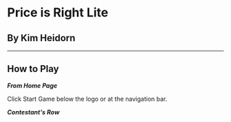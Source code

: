 # Price is Right Lite
## By Kim Heidorn
---
## How to Play
**_From Home Page_**

Click Start Game below the logo or at the navigation bar.

**_Contestant's Row_**
